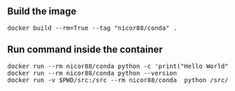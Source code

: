 ## Build the image

<pre>docker build --rm=True --tag "nicor88/conda" . </pre>

## Run command inside the container

<pre>docker run --rm nicor88/conda python -c 'print("Hello World")'
docker run --rm nicor88/conda python --version
docker run -v $PWD/src:/src --rm nicor88/conda  python /src/hello.py
</pre>
